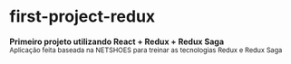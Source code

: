 # first-project-redux
<b>Primeiro projeto utilizando React + Redux + Redux Saga</b><br/>
<small>Aplicação feita baseada na NETSHOES para treinar as tecnologias Redux e Redux Saga</small>
